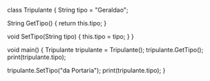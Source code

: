 class Tripulante {
  String tipo = "Geraldao";

  String GetTipo() {
    return this.tipo;
  }

  void SetTipo(String tipo) {
    this.tipo = tipo;
  }
}

void main() {
  Tripulante tripulante = Tripulante();
  tripulante.GetTipo();
  print(tripulante.tipo);

  tripulante.SetTipo("da Portaria");
  print(tripulante.tipo);
}
